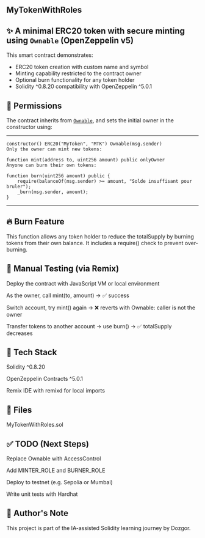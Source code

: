 ## MyTokenWithRoles

## ✨ A minimal ERC20 token with secure minting using `Ownable` (OpenZeppelin v5)

This smart contract demonstrates:
- ERC20 token creation with custom name and symbol
- Minting capability restricted to the contract owner
- Optional burn functionality for any token holder
- Solidity ^0.8.20 compatibility with OpenZeppelin ^5.0.1

## 🔐 Permissions

The contract inherits from [`Ownable`](https://docs.openzeppelin.com/contracts/5.x/api/access#Ownable), and sets the initial owner in the constructor using:

---

```solidity
constructor() ERC20("MyToken", "MTK") Ownable(msg.sender)
Only the owner can mint new tokens:

function mint(address to, uint256 amount) public onlyOwner
Anyone can burn their own tokens:

function burn(uint256 amount) public {
    require(balanceOf(msg.sender) >= amount, "Solde insuffisant pour bruler");
    _burn(msg.sender, amount);
}
```
---

## 🔥 Burn Feature
This function allows any token holder to reduce the totalSupply by burning tokens from their own balance.
It includes a require() check to prevent over-burning.

## 🧪 Manual Testing (via Remix)

Deploy the contract with JavaScript VM or local environment

As the owner, call mint(to, amount) → ✅ success

Switch account, try mint() again → ❌ reverts with Ownable: caller is not the owner

Transfer tokens to another account → use burn() → ✅ totalSupply decreases

## 🧱 Tech Stack

Solidity ^0.8.20

OpenZeppelin Contracts ^5.0.1

Remix IDE with remixd for local imports

## 📌 Files

MyTokenWithRoles.sol

## ✅ TODO (Next Steps)

Replace Ownable with AccessControl

Add MINTER_ROLE and BURNER_ROLE

Deploy to testnet (e.g. Sepolia or Mumbai)

Write unit tests with Hardhat

## 🧠 Author's Note

This project is part of the IA-assisted Solidity learning journey by Dozgor.

